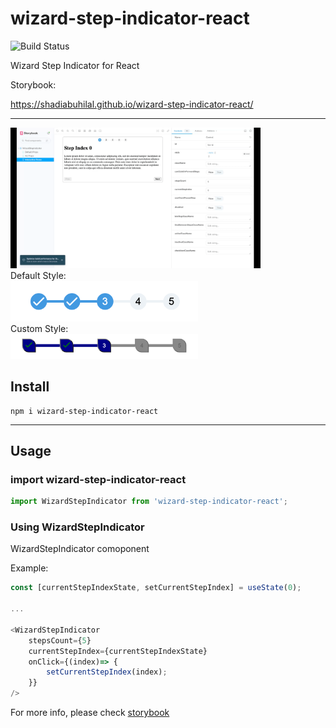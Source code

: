 # wizard-step-indicator-react
![Build Status](https://github.com/shadiabuhilal/wizard-step-indicator-react/actions/workflows/push-workflows.yml/badge.svg)

Wizard Step Indicator for React

Storybook:

https://shadiabuhilal.github.io/wizard-step-indicator-react/

-----------

<img src="https://github.com/shadiabuhilal/wizard-step-indicator-react/raw/main/docs/screenshots/screenshot-wizard-step-indicator-react.gif" width="400" />

<br/>
Default Style:
<br/>
<img src="https://github.com/shadiabuhilal/wizard-step-indicator-react/raw/main/docs/screenshots/screenshot-wizard-step-indicator-react-1.png" width="300" />

<br/>
Custom Style:
<br/>
<img src="https://github.com/shadiabuhilal/wizard-step-indicator-react/raw/main/docs/screenshots/screenshot-wizard-step-indicator-react-2.png" width="300" />

## Install
```
npm i wizard-step-indicator-react
```

-----------

## Usage

### import wizard-step-indicator-react

```js
import WizardStepIndicator from 'wizard-step-indicator-react';
```

### Using WizardStepIndicator
WizardStepIndicator comoponent

Example:

```js
const [currentStepIndexState, setCurrentStepIndex] = useState(0);

...

<WizardStepIndicator
    stepsCount={5}
    currentStepIndex={currentStepIndexState}
    onClick={(index)=> { 
        setCurrentStepIndex(index);
    }}
/>
```

For more info, please check [storybook](https://shadiabuhilal.github.io/wizard-step-indicator-react/)
